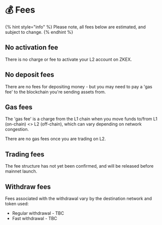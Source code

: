 # 💰 Fees

{% hint style="info" %}
Please note, all fees below are estimated, and subject to change.
{% endhint %}

## No activation fee

There is no charge or fee to activate your L2 account on ZKEX.



## No deposit fees

There are no fees for depositing money - but you may need to pay a 'gas fee' to the blockchain you're sending assets from.



## Gas fees

The 'gas fee' is a charge from the L1 chain when you move funds to/from L1 (on-chain) <> L2 (off-chain), which can vary depending on network congestion.

There are no gas fees once you are trading on L2.



## Trading fees

The fee structure has not yet been confirmed, and will be released before mainnet launch.



## Withdraw fees

Fees associated with the withdrawal vary by the destination network and token used:

* Regular withdrawal - TBC
* Fast withdrawal - TBC

